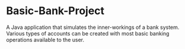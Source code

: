 # Basic-Bank-Project

A Java application that simulates the inner-workings of a bank system. Various types of accounts can be created with most basic banking operations available to the user.
